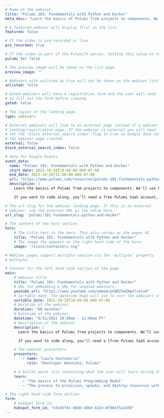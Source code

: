 ```yaml
---
# Name of the webinar.
title: "Pulumi 101: Fundamentals with Python and Docker"
meta_desc: "Learn the basics of Pulumi from projects to components. We’ll use Python and Docker to build, configure, and deploy a real-life, modern application."

# A featured webinar will display first in the list.
featured: false

# If the video is pre-recorded or live.
pre_recorded: true

# If the video is part of the PulumiTV series. Setting this value to true will list the video in the "PulumiTV" section.
pulumi_tv: false

# The preview image will be shown on the list page.
preview_image: ""

# Webinars with unlisted as true will not be shown on the webinar list
unlisted: false

# Gated webinars will have a registration form and the user will need
# to fill out the form before viewing.
gated: false

# The layout of the landing page.
type: webinars

# External webinars will link to an external page instead of a webinar
# landing/registration page. If the webinar is external you will need
# set the 'block_external_search_index' flag to true so Google does not index
# the webinar page created.
external: false
block_external_search_index: false

# data for Google Events
event_data:
  name: "Pulumi 101: Fundamentals with Python and Docker"
  start_date: 2022-10-20T10:00:00.000-07:00
  end_date: 2022-10-20T11:00:00.000-07:00
  url: "https://www.pulumi.com/resources/pulumi-101-fundamentals-python-and-docker/"
  description: |
    Learn the basics of Pulumi from projects to components. We’ll use Python and Docker to build, configure, and deploy a real-life, modern application with related infrastructure: a system that runs the fictitious Pulumipus Boba Tea Shop. Along the way, we’ll learn how infrastructure as code makes updates easier, reduces time to value, and helps you keep your cloud costs down.

    If you want to code along, you’ll need a free Pulumi SaaS account, the Pulumi CLI, Python 3.9.x, and Docker installed and running on your machine.

# The url slug for the webinar landing page. If this is an external
# webinar, use the external URL as the value here.
url_slug: "pulumi-101-fundamentals-python-and-docker"

# The content of the hero section.
hero:
    # The title text in the hero. This also serves as the pages H1.
    title: "Pulumi 101: Fundamentals with Python and Docker"
    # The image the appears on the right hand side of the hero.
    image: "/icons/containers.svg"

# Webinar pages support multiple session via the 'multiple' property.
# multiple:

# Content for the left hand side section of the page.
main:
    # Webinar title.
    title: "Pulumi 101: Fundamentals with Python and Docker"
    # URL for embedding a URL for ungated webinars.
    youtube_url: "https://www.youtube.com/embed/pnQR25eENgU?rel=0"
    # Sortable date. The datetime Hugo will use to sort the webinars in date order.
    sortable_date: 2022-10-20T10:00:00.000-07:00
    # Duration of the webinar.
    duration: "60 minutes"
    # Datetime of the webinar.
    datetime: "9/12/2022 10:00am - 11:00am PT"
    # Description of the webinar.
    description: | 
      Learn the basics of Pulumi from projects to components. We’ll use Python and Docker to build, configure, and deploy a real-life, modern application with related infrastructure: a system that runs the fictitious Pulumipus Boba Tea Shop. Along the way, we’ll learn how infrastructure as code makes updates easier, reduces time to value, and helps you keep your cloud costs down.

      If you want to code along, you’ll need a [free Pulumi SaaS account](https://app.pulumi.com/signup/), [the Pulumi CLI](https://www.pulumi.com/docs/install/), [Python 3.9.x](https://www.pulumi.com/docs/languages-sdks/python/), and [Docker](https://docs.docker.com/get-docker/) installed and running on your machine.

    # The webinar presenters
    presenters:
        - name: "Laura Santamaria"
          role: "Developer Advocate, Pulumi"

    # A bullet point list containing what the user will learn during the webinar.
    learn:
        - "The basics of the Pulumi Programming Model"
        - "The process to provision, update, and destroy resources with Pulumi"

# The right hand side form section.
form:
    # HubSpot form id.
    hubspot_form_id: "e3cb6f4c-d0db-486d-b22e-8f90af5a1938"
---
```

